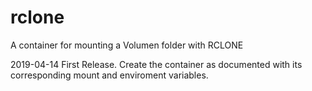 # rclone

A container for mounting a Volumen folder with RCLONE

2019-04-14 First Release. Create the container as documented with its corresponding mount and enviroment variables.
